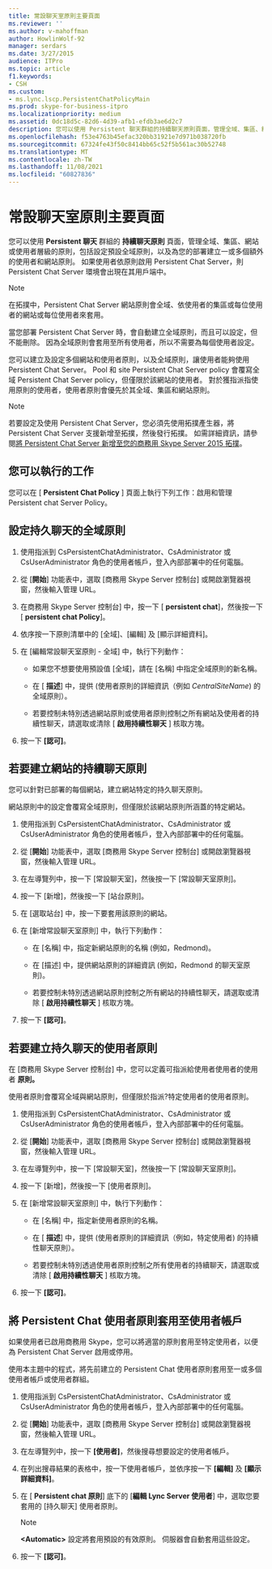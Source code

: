 ```yaml
---
title: 常設聊天室原則主要頁面
ms.reviewer: ''
ms.author: v-mahoffman
author: HowlinWolf-92
manager: serdars
ms.date: 3/27/2015
audience: ITPro
ms.topic: article
f1.keywords:
- CSH
ms.custom:
- ms.lync.lscp.PersistentChatPolicyMain
ms.prod: skype-for-business-itpro
ms.localizationpriority: medium
ms.assetid: 0dc18d5c-82d6-4d39-afb1-efdb3ae6d2c7
description: 您可以使用 Persistent 聊天群組的持續聊天原則頁面，管理全域、集區、網站或使用者層級的原則，包括設定預設全域原則，以及為您的部署建立一或多個額外的使用者和網站原則。 如果使用者依原則啟用 Persistent Chat Server，則 Persistent Chat Server 環境會出現在其用戶端中。
ms.openlocfilehash: f53e4763b45efac320bb31921e7d971b038720fb
ms.sourcegitcommit: 67324fe43f50c8414bb65c52f5b561ac30b52748
ms.translationtype: MT
ms.contentlocale: zh-TW
ms.lasthandoff: 11/08/2021
ms.locfileid: "60827836"
---
```

# <a name="persistent-chat-policy-main-page"></a>常設聊天室原則主要頁面
 
您可以使用 **Persistent 聊天** 群組的 **持續聊天原則** 頁面，管理全域、集區、網站或使用者層級的原則，包括設定預設全域原則，以及為您的部署建立一或多個額外的使用者和網站原則。 如果使用者依原則啟用 Persistent Chat Server，則 Persistent Chat Server 環境會出現在其用戶端中。
  
> [!NOTE]
> 在拓撲中，Persistent Chat Server 網站原則會全域、依使用者的集區或每位使用者的網站或每位使用者來套用。 
  
當您部署 Persistent Chat Server 時，會自動建立全域原則，而且可以設定，但不能刪除。 因為全域原則會套用至所有使用者，所以不需要為每個使用者設定。
  
您可以建立及設定多個網站和使用者原則，以及全域原則，讓使用者能夠使用 Persistent Chat Server。 Pool 和 site Persistent Chat Server policy 會覆寫全域 Persistent Chat Server policy，但僅限於該網站的使用者。 對於獲指派指使用原則的使用者，使用者原則會優先於其全域、集區和網站原則。
  
> [!NOTE]
> 若要設定及使用 Persistent Chat Server，您必須先使用拓撲產生器，將 Persistent Chat Server 支援新增至拓撲，然後發行拓撲。 如需詳細資訊，請參閱[將 Persistent Chat Server 新增至您的商務用 Skype Server 2015 拓撲](../../deploy/deploy-persistent-chat-server/add-persistent-chat-server.md)。 
  
## <a name="tasks-that-you-can-perform"></a>您可以執行的工作

您可以在 [ **Persistent Chat Policy** ] 頁面上執行下列工作：啟用和管理 Persistent chat Server Policy。
  
## <a name="to-configure-the-global-policy-for-persistent-chat"></a>設定持久聊天的全域原則

1. 使用指派到 CsPersistentChatAdministrator、CsAdministrator 或 CsUserAdministrator 角色的使用者帳戶，登入內部部署中的任何電腦。
    
2. 從 [**開始**] 功能表中，選取 [商務用 Skype Server 控制台] 或開啟瀏覽器視窗，然後輸入管理 URL。
    
3. 在商務用 Skype Server 控制台] 中，按一下 [ **persistent chat**]，然後按一下 [ **persistent chat Policy**]。
    
4. 依序按一下原則清單中的 [全域]、[編輯] 及 [顯示詳細資料]。
    
5. 在 [編輯常設聊天室原則 - 全域] 中，執行下列動作：
    
   - 如果您不想要使用預設值 [全域]，請在 [名稱] 中指定全域原則的新名稱。
    
   - 在 [ **描述**] 中，提供 (使用者原則的詳細資訊（例如  _CentralSiteName_) 的全域原則）。
    
   - 若要控制未特別透過網站原則或使用者原則控制之所有網站及使用者的持續性聊天，請選取或清除 [ **啟用持續性聊天** ] 核取方塊。
    
6. 按一下 **[認可]**。
    
## <a name="to-create-a-persistent-chat-policy-for-a-site"></a>若要建立網站的持續聊天原則

您可以針對已部署的每個網站，建立網站特定的持久聊天原則。
  
網站原則中的設定會覆寫全域原則，但僅限於該網站原則所涵蓋的特定網站。
  
1. 使用指派到 CsPersistentChatAdministrator、CsAdministrator 或 CsUserAdministrator 角色的使用者帳戶，登入內部部署中的任何電腦。
    
2. 從 [**開始**] 功能表中，選取 [商務用 Skype Server 控制台] 或開啟瀏覽器視窗，然後輸入管理 URL。
    
3. 在左導覽列中，按一下 [常設聊天室]，然後按一下 [常設聊天室原則]。
    
4. 按一下 [新增]，然後按一下 [站台原則]。
    
5. 在 [選取站台] 中，按一下要套用該原則的網站。
    
6. 在 [新增常設聊天室原則] 中，執行下列動作：
    
   - 在 [名稱] 中，指定新網站原則的名稱 (例如，Redmond)。
    
   - 在 [描述] 中，提供網站原則的詳細資訊 (例如，Redmond 的聊天室原則)。
    
   - 若要控制未特別透過網站原則控制之所有網站的持續性聊天，請選取或清除 [ **啟用持續性聊天** ] 核取方塊。
    
7. 按一下 **[認可]**。
    
## <a name="to-create-a-user-policy-for-persistent-chat"></a>若要建立持久聊天的使用者原則

在 [商務用 Skype Server 控制台] 中，您可以定義可指派給使用者使用者的使用者 **原則。**
  
使用者原則會覆寫全域與網站原則，但僅限於指派?特定使用者的使用者原則。
  
1. 使用指派到 CsPersistentChatAdministrator、CsAdministrator 或 CsUserAdministrator 角色的使用者帳戶，登入內部部署中的任何電腦。
    
2. 從 [**開始**] 功能表中，選取 [商務用 Skype Server 控制台] 或開啟瀏覽器視窗，然後輸入管理 URL。
    
3. 在左導覽列中，按一下 [常設聊天室]，然後按一下 [常設聊天室原則]。
    
4. 按一下 [新增]，然後按一下 [使用者原則]。
    
5. 在 [新增常設聊天室原則] 中，執行下列動作：
    
   - 在 [名稱] 中，指定新使用者原則的名稱。
    
   - 在 [ **描述**] 中，提供 (使用者原則的詳細資訊（例如，特定使用者) 的持續性聊天原則）。
    
   - 若要控制未特別透過使用者原則控制之所有使用者的持續聊天，請選取或清除 [ **啟用持續性聊天** ] 核取方塊。
    
6. 按一下 **[認可]**。
    
## <a name="to-apply-a-persistent-chat-user-policy-to-a-user-account"></a>將 Persistent Chat 使用者原則套用至使用者帳戶

如果使用者已啟用商務用 Skype，您可以將適當的原則套用至特定使用者，以便為 Persistent Chat Server 啟用或停用。
  
使用本主題中的程式，將先前建立的 Persistent Chat 使用者原則套用至一或多個使用者帳戶或使用者群組。
  
1. 使用指派到 CsPersistentChatAdministrator、CsAdministrator 或 CsUserAdministrator 角色的使用者帳戶，登入內部部署中的任何電腦。
    
2. 從 [**開始**] 功能表中，選取 [商務用 Skype Server 控制台] 或開啟瀏覽器視窗，然後輸入管理 URL。
    
3. 在左導覽列中，按一下 **[使用者]**，然後搜尋想要設定的使用者帳戶。
    
4. 在列出搜尋結果的表格中，按一下使用者帳戶，並依序按一下 **[編輯]** 及 **[顯示詳細資料]**。
    
5. 在 [ **Persistent chat 原則**] 底下的 [**編輯 Lync Server 使用者**] 中，選取您要套用的 [持久聊天] 使用者原則。
    
    > [!NOTE]
    > **\<Automatic\>** 設定將套用預設的有效原則。 伺服器會自動套用這些設定。
  
6. 按一下 **[認可]**。
    

